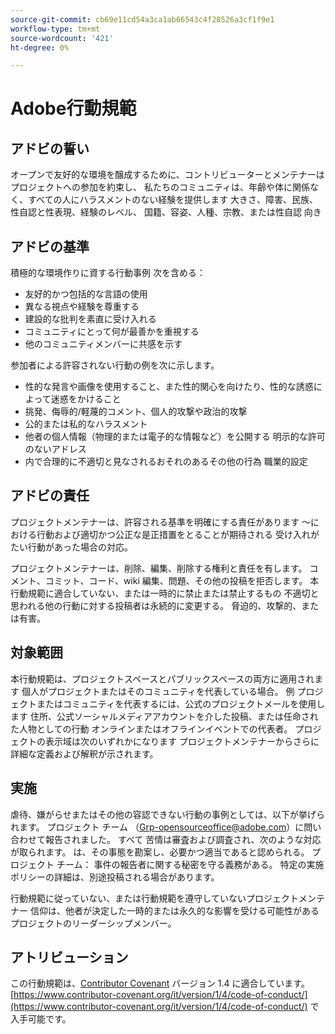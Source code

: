 ```yaml
---
source-git-commit: cb69e11cd54a3ca1ab66543c4f28526a3cf1f9e1
workflow-type: tm+mt
source-wordcount: '421'
ht-degree: 0%

---
```

# Adobe行動規範

## アドビの誓い

オープンで友好的な環境を醸成するために、コントリビューターとメンテナーはプロジェクトへの参加を約束し、
私たちのコミュニティは、年齢や体に関係なく、すべての人にハラスメントのない経験を提供します
大きさ、障害、民族、性自認と性表現、経験のレベル、
国籍、容姿、人種、宗教、または性自認
向き

## アドビの基準

積極的な環境作りに資する行動事例
次を含める：

* 友好的かつ包括的な言語の使用
* 異なる視点や経験を尊重する
* 建設的な批判を素直に受け入れる
* コミュニティにとって何が最善かを重視する
* 他のコミュニティメンバーに共感を示す

参加者による許容されない行動の例を次に示します。

* 性的な発言や画像を使用すること、また性的関心を向けたり、性的な誘惑によって迷惑をかけること
* 挑発、侮辱的/軽蔑的コメント、個人的攻撃や政治的攻撃
* 公的または私的なハラスメント
* 他者の個人情報（物理的または電子的な情報など）を公開する
明示的な許可のないアドレス
* 内で合理的に不適切と見なされるおそれのあるその他の行為
職業的設定

## アドビの責任

プロジェクトメンテナーは、許容される基準を明確にする責任があります
～における行動および適切かつ公正な是正措置をとることが期待される
受け入れがたい行動があった場合の対応。

プロジェクトメンテナーは、削除、編集、削除する権利と責任を有します。
コメント、コミット、コード、wiki 編集、問題、その他の投稿を拒否します。
本行動規範に適合していない、または一時的に禁止または禁止するもの
不適切と思われる他の行動に対する投稿者は永続的に変更する。
脅迫的、攻撃的、または有害。

## 対象範囲

本行動規範は、プロジェクトスペースとパブリックスペースの両方に適用されます
個人がプロジェクトまたはそのコミュニティを代表している場合。 例
プロジェクトまたはコミュニティを代表するには、公式のプロジェクトメールを使用します
住所、公式ソーシャルメディアアカウントを介した投稿、または任命された人物としての行動
オンラインまたはオフラインイベントでの代表者。 プロジェクトの表示域は次のいずれかになります
プロジェクトメンテナーからさらに詳細な定義および解釈が示されます。

## 実施

虐待、嫌がらせまたはその他の容認できない行動の事例としては、以下が挙げられます。
プロジェクト チーム （Grp-opensourceoffice@adobe.com）に問い合わせて報告されました。 すべて
苦情は審査および調査され、次のような対応が取られます。
は、その事態を勘案し、必要かつ適当であると認められる。 プロジェクト チーム：
事件の報告者に関する秘密を守る義務がある。
特定の実施ポリシーの詳細は、別途投稿される場合があります。

行動規範に従っていない、または行動規範を遵守していないプロジェクトメンテナー
信仰は、他者が決定した一時的または永久的な影響を受ける可能性がある
プロジェクトのリーダーシップメンバー。

## アトリビューション

この行動規範は、[Contributor Covenant](https://www.contributor-covenant.org/) バージョン 1.4 に適合しています。
[https://www.contributor-covenant.org/it/version/1/4/code-of-conduct/](https://www.contributor-covenant.org/it/version/1/4/code-of-conduct/) で入手可能です。
